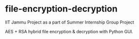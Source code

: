 # file-encryption-decryption
IIT Jammu Project as a part of Summer Internship
Group Project 


AES + RSA hybrid file encryption & decryption with  Python GUI. 
